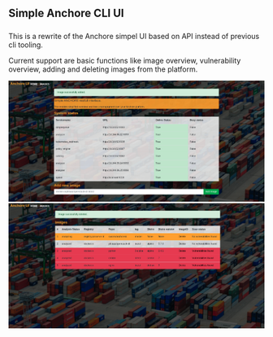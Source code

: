 ## Simple Anchore CLI UI

##### 

This is a rewrite of the Anchore simpel UI based on API instead of previous cli tooling.

Current support are basic functions like image overview, vulnerability overview, adding and deleting images from the platform.


![alt text](https://github.com/pblaas/anchoresi/blob/master/AnchoreUI-screenshot1.png "System status")
![alt text](https://github.com/pblaas/anchoresi/blob/master/AnchoreUI-screenshot2.png "Image overview")
